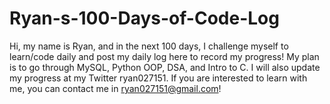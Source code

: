 # Ryan-s-100-Days-of-Code-Log
Hi, my name is Ryan, and in the next 100 days, I challenge myself to learn/code daily and post my daily log here to record my progress! My plan is to go through MySQL, Python OOP, DSA, and Intro to C. I will also update my progress at my Twitter ryan027151. If you are interested to learn with me, you can contact me in ryan027151@gmail.com!
